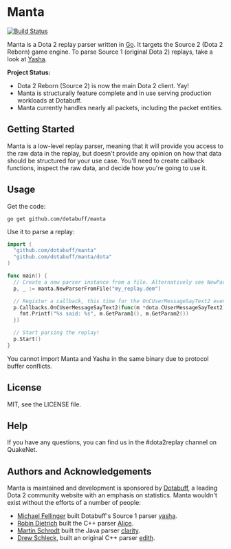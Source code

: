 # Manta

[![Build Status](https://travis-ci.org/dotabuff/manta.svg?branch=master)](https://travis-ci.org/dotabuff/manta)

Manta is a Dota 2 replay parser written in [Go](https://golang.org). It targets the Source 2 (Dota 2 Reborn) game engine. To parse Source 1 (original Dota 2) replays, take a look at [Yasha](https://github.com/dotabuff/yasha).

**Project Status:**

- Dota 2 Reborn (Source 2) is now the main Dota 2 client. Yay!
- Manta is structurally feature complete and in use serving production workloads at Dotabuff.
- Manta currently handles nearly all packets, including the packet entities.

## Getting Started

Manta is a low-level replay parser, meaning that it will provide you access to the raw data in the replay, but doesn't provide any opinion on how that data should be structured for your use case. You'll need to create callback functions, inspect the raw data, and decide how you're going to use it.

## Usage

Get the code:

    go get github.com/dotabuff/manta

Use it to parse a replay:

```go
import (
  "github.com/dotabuff/manta"
  "github.com/dotabuff/manta/dota"
)

func main() {
  // Create a new parser instance from a file. Alternatively see NewParser([]byte)
  p, _ := manta.NewParserFromFile("my_replay.dem")

  // Register a callback, this time for the OnCUserMessageSayText2 event.
  p.Callbacks.OnCUserMessageSayText2(func(m *dota.CUserMessageSayText2) error {
    fmt.Printf("%s said: %s", m.GetParam1(), m.GetParam2())
  })

  // Start parsing the replay!
  p.Start()
}
```

You cannot import Manta and Yasha in the same binary due to protocol buffer conflicts.

## License

MIT, see the LICENSE file.

## Help

If you have any questions, you can find us in the #dota2replay channel on QuakeNet.

## Authors and Acknowledgements

Manta is maintained and development is sponsored by [Dotabuff](http://www.dotabuff.com), a leading Dota 2 community website with an emphasis on statistics. Manta wouldn't exist without the efforts of a number of people:

* [Michael Fellinger](https://github.com/manveru) built Dotabuff's Source 1 parser [yasha](https://github.com/dotabuff/yasha).
* [Robin Dietrich](https://github.com/invokr) built the C++ parser [Alice](https://github.com/AliceStats/Alice).
* [Martin Schrodt](https://github.com/spheenik) built the Java parser [clarity](https://github.com/skadistats/clarity).
* [Drew Schleck](https://github.com/dschleck), built an original C++ parser [edith](https://github.com/dschleck/edith).
